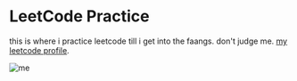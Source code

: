 # LeetCode Practice
this is where i practice leetcode till i get into the faangs. don't judge me. [my leetcode profile](https://leetcode.com/Ahmed_Shaikh/).

![me](https://media.tenor.com/8wBCqZH60U8AAAAC/computer-cat.gif)

